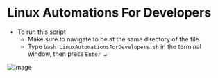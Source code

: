 # Linux Automations For Developers
* To run this script
  * Make sure to navigate to be at the same directory of the file
  * Type `bash LinuxAutomationsForDevelopers.sh` in the terminal window, then press `Enter ↵`

![image](https://user-images.githubusercontent.com/58489322/150685998-8272569b-fae5-4559-aaa9-bfecc0b6a665.png)
